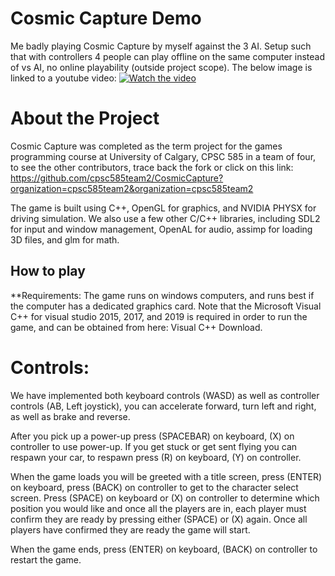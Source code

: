 # Cosmic Capture Demo
Me badly playing Cosmic Capture by myself against the 3 AI. Setup such that with controllers 4 people can play offline on the same computer instead of vs AI, no online playability (outside project scope). The below image is linked to a youtube video:
[![Watch the video](https://img.youtube.com/vi/SXtFcH4nQ_c/maxresdefault.jpg)](https://youtu.be/SXtFcH4nQ_c)

# About the Project
Cosmic Capture was completed as the term project for the games programming course at University of Calgary, CPSC 585 in a team of four, to see the other contributors, trace back the fork or click on this link: https://github.com/cpsc585team2/CosmicCapture?organization=cpsc585team2&organization=cpsc585team2

The game is built using C++, OpenGL for graphics, and NVIDIA PHYSX for driving simulation. We also use a few other C/C++ libraries, including SDL2 for input and window management, OpenAL for audio, assimp for loading 3D files, and glm for math.

## How to play

**Requirements:  The game runs on windows computers, and runs best if the computer has a dedicated graphics card. Note that the Microsoft Visual C++ for visual studio 2015, 2017, and 2019 is required in order to run the game, and can be obtained from here: Visual C++ Download.

# Controls: 

We have implemented both keyboard controls (WASD) as well as controller controls (AB, Left joystick), you can accelerate forward, turn left and right, as well as brake and reverse. 

After you pick up a power-up press (SPACEBAR) on keyboard, (X) on controller to use power-up.
If you get stuck or get sent flying you can respawn your car, to respawn press (R) on keyboard, (Y) on controller.

When the game loads you will be greeted with a title screen, press (ENTER) on keyboard, press (BACK) on controller to get to the character select screen.
Press (SPACE) on keyboard or (X) on controller to determine which position you would like and once all the players are in, each player must confirm they are ready by pressing either (SPACE) or (X) again. Once all players have confirmed they are ready the game will start.

When the game ends, press (ENTER) on keyboard, (BACK) on controller to restart the game.
